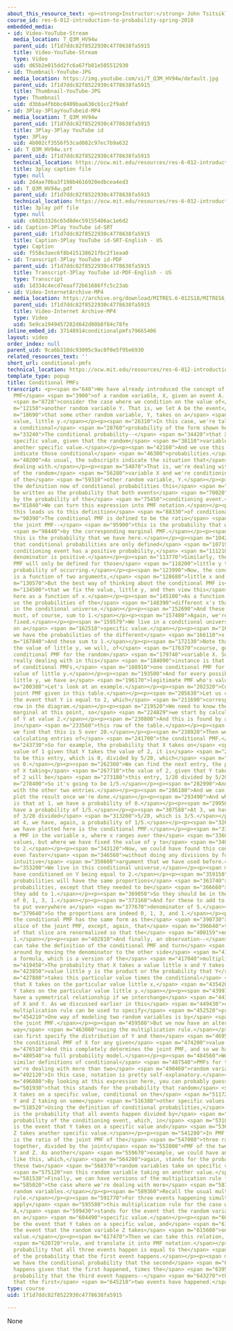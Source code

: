 ```yaml
---
about_this_resource_text: <p><strong>Instructor:</strong> John Tsitsiklis</p>
course_id: res-6-012-introduction-to-probability-spring-2018
embedded_media:
- id: Video-YouTube-Stream
  media_location: T_Q3M_HV94w
  parent_uid: 1f1d7ddc82f8522930c4778638fa5915
  title: Video-YouTube-Stream
  type: Video
  uid: d65b2e015dd2fc6a67fb81e505512930
- id: Thumbnail-YouTube-JPG
  media_location: https://img.youtube.com/vi/T_Q3M_HV94w/default.jpg
  parent_uid: 1f1d7ddc82f8522930c4778638fa5915
  title: Thumbnail-YouTube-JPG
  type: Thumbnail
  uid: d3bba4fbbbc0409baa630cb1cc2f9abf
- id: 3Play-3PlayYouTubeid-MP4
  media_location: T_Q3M_HV94w
  parent_uid: 1f1d7ddc82f8522930c4778638fa5915
  title: 3Play-3Play YouTube id
  type: 3Play
  uid: 4b002cf3556f53cad082c97ec7b9a632
- id: T_Q3M_HV94w.srt
  parent_uid: 1f1d7ddc82f8522930c4778638fa5915
  technical_location: https://ocw.mit.edu/resources/res-6-012-introduction-to-probability-spring-2018/part-i-the-fundamentals/conditional-pmfs/T_Q3M_HV94w.srt
  title: 3play caption file
  type: null
  uid: 2d4ae70ba3f198b4616920edbcea4ed3
- id: T_Q3M_HV94w.pdf
  parent_uid: 1f1d7ddc82f8522930c4778638fa5915
  technical_location: https://ocw.mit.edu/resources/res-6-012-introduction-to-probability-spring-2018/part-i-the-fundamentals/conditional-pmfs/T_Q3M_HV94w.pdf
  title: 3play pdf file
  type: null
  uid: c602b3326c65d8dec59155406ac1e6d2
- id: Caption-3Play YouTube id-SRT
  parent_uid: 1f1d7ddc82f8522930c4778638fa5915
  title: Caption-3Play YouTube id-SRT-English - US
  type: Caption
  uid: f558e3aec6f8b415138621fbc2f1eaa0
- id: Transcript-3Play YouTube id-PDF
  parent_uid: 1f1d7ddc82f8522930c4778638fa5915
  title: Transcript-3Play YouTube id-PDF-English - US
  type: Transcript
  uid: 1d334c4ecd7eaaf72b61686ffc5c23ab
- id: Video-InternetArchive-MP4
  media_location: https://archive.org/download/MITRES.6-012S18/MITRES6_012S18_L07-02_300k.mp4
  parent_uid: 1f1d7ddc82f8522930c4778638fa5915
  title: Video-Internet Archive-MP4
  type: Video
  uid: 5e9ca1949457282d642d80b8f84c78fe
inline_embed_id: 37148914conditionalpmfs79665406
layout: video
order_index: null
parent_uid: 9ca6b310dc93095c9ac0f0e5f95e6930
related_resources_text: ''
short_url: conditional-pmfs
technical_location: https://ocw.mit.edu/resources/res-6-012-introduction-to-probability-spring-2018/part-i-the-fundamentals/conditional-pmfs
template_type: popup
title: Conditional PMFs
transcript: <p><span m="640">We have already introduced the concept of the conditional
  PMF</span> <span m="3900">of a random variable, X, given an event A. We will now</span>
  <span m="8720">consider the case where we condition on the value of</span> <span
  m="12150">another random variable Y. That is, we let A be the event</span> <span
  m="18690">that some other random variable, Y, takes on a</span> <span m="22500">specific
  value, little y.</span></p><p><span m="26310">In this case, we're talking about
  a conditional</span> <span m="28760">probability of the form shown here.</span></p><p><span
  m="33240">The conditional probability--</span> <span m="34420">that X takes on a
  specific value, given that the random</span> <span m="38110">variable Y takes on
  another specific value.</span></p><p><span m="42160">And we use this notation to
  indicate those conditional</span> <span m="46300">probabilities.</span></p><p><span
  m="48200">As usual, the subscripts indicate the situation that</span> <span m="52750">we're
  dealing with.</span></p><p><span m="54070">That is, we're dealing with the distribution
  of the random</span> <span m="56280">variable X and we're conditioning on values
  of the</span> <span m="59310">other random variable, Y.</span></p><p><span m="62260">Using
  the definition now of conditional probabilities this</span> <span m="65990">can
  be written as the probability that both events</span> <span m="70020">happen divided
  by the probability of the</span> <span m="75450">conditioning event.</span></p><p><span
  m="81840">We can turn this expression into PMF notation.</span></p><p><span m="85490">And
  this leads us to this definition</span> <span m="88330">of conditional PMFs.</span></p><p><span
  m="90390">The conditional PMF is defined to be the ratio</span> <span m="94289">of
  the joint PMF--</span> <span m="95900">this is the probability that we have here--</span>
  <span m="98440">by the corresponding marginal PMF.</span></p><p><span m="101330">And
  this is the probability that we have here.</span></p><p><span m="104200">Now, remember
  that conditional probabilities are only defined</span> <span m="107190">when the
  conditioning event has a positive probability,</span> <span m="111210">when this
  denominator is positive.</span></p><p><span m="113770">Similarly, the conditional
  PMF will only be defined for those</span> <span m="118200">little y that have positive
  probability of occurring.</span></p><p><span m="123990">Now, the conditional PMF
  is a function of two arguments,</span> <span m="128680">little x and little y.</span></p><p><span
  m="130570">But the best way of thinking about the conditional PMF is</span> <span
  m="134500">that we fix the value, little y, and then view this</span> <span m="141270">expression
  here as a function of x.</span></p><p><span m="145100">As a function of x, it gives
  us the probabilities of the</span> <span m="148390">different x's that may occur
  in the conditional universe.</span></p><p><span m="152690">And these probabilities
  must, of course, sum to 1.</span></p><p><span m="157480">Again, we're keeping y
  fixed.</span></p><p><span m="159579">We live in a conditional universe where y takes
  on a</span> <span m="162510">specific value.</span></p><p><span m="163870">And here
  we have the probabilities of the different</span> <span m="166110">x's in that universe.</span></p><p><span
  m="167840">And these sum to 1.</span></p><p><span m="172130">Note that if we change
  the value of little y, we will, of</span> <span m="176370">course, get a different
  conditional PMF for the random</span> <span m="179740">variable X. So what we're
  really dealing with in this</span> <span m="184090">instance is that we have a family
  of conditional PMFs,</span> <span m="188910">one conditional PMF for every possible
  value of little y.</span></p><p><span m="193500">And for every possible value of
  little y, we have a</span> <span m="196170">legitimate PMF who's values add to 1.</span></p><p><span
  m="200380">Let's look at an example.</span></p><p><span m="202320">Consider the
  joint PMF given in this table.</span></p><p><span m="205630">Let us condition on
  the event that Y is equal to 2, which</span> <span m="211690">corresponds to this
  row in the diagram.</span></p><p><span m="219520">We need to know the value of the
  marginal at this point, so</span> <span m="224829">we start by calculating the probability
  of Y at value 2.</span></p><p><span m="230800">And this is found by adding the entries
  in</span> <span m="233560">this row of the table.</span></p><p><span m="235400">And
  we find that this is 5 over 20.</span></p><p><span m="238920">Then we can start
  calculating entries of</span> <span m="241700">the conditional PMF.</span></p><p><span
  m="243730">So for example, the probability that X takes on</span> <span m="249230">the
  value of 1 given that Y takes the value of 2, it is</span> <span m="254580">going
  to be this entry, which is 0, divided by 5/20, which</span> <span m="260320">gives
  us 0.</span></p><p><span m="262360">We can find the next entry, the probability
  of X taking</span> <span m="267710">the value of 2, given that Y takes the value
  of 2 will be</span> <span m="273180">this entry, 1/20 divided by 5/20.</span></p><p><span
  m="278400">So it's going to be 1/5.</span></p><p><span m="282990">And we can continue
  with the other two entries.</span></p><p><span m="286180">And we can actually even
  plot the result once we're done.</span></p><p><span m="293490">And what we have
  is that at 1, we have a probability of 0.</span></p><p><span m="299560">At 2, we
  have a probability of 1/5.</span></p><p><span m="307588">At 3, we have a probability
  of 3/20 divided</span> <span m="313200">5/20, which is 3/5.</span></p><p><span m="319070">And
  at 4, we have, again, a probability of 1/5.</span></p><p><span m="326520">So what
  we have plotted here is the conditional PMF.</span></p><p><span m="331040">It's
  a PMF in the variable x, where x ranges over the</span> <span m="336060">possible
  values, but where we have fixed the value of y to</span> <span m="340710">be equal
  to 2.</span></p><p><span m="343120">Now, we could have found this conditional PMF
  even faster</span> <span m="346560">without doing any divisions by following the
  intuitive</span> <span m="350600">argument that we have used before.</span></p><p><span
  m="353200">We live in this conditional universe.</span></p><p><span m="355740">We
  have conditioned on Y being equal to 2.</span></p><p><span m="359150">The conditional
  probabilities will have the same proportions</span> <span m="363740">as the original
  probabilities, except that they needed to be</span> <span m="366660">scaled so that
  they add to 1.</span></p><p><span m="369050">So they should be in the proportions
  of 0, 1, 3, 1.</span></p><p><span m="373160">And for these to add to 1, we need
  to put everywhere a</span> <span m="377670">denominator of 5.</span></p><p><span
  m="379640">So the proportions are indeed 0, 1, 3, and 1.</span></p><p><span m="384470">Pictorially,
  the conditional PMF has the same form as the</span> <span m="390730">corresponding
  slice of the joint PMF, except, again, that</span> <span m="396640">the entries
  of that slice are renormalized so that the</span> <span m="400159">entries add to
  1.</span></p><p><span m="402810">And finally, an observation--</span> <span m="405480">we
  can take the definition of the conditional PMF and turn</span> <span m="409280">it
  around by moving the denominator to the other side</span> <span m="413300">and obtain
  a formula, which is a version of the</span> <span m="417040">multiplication rule.</span></p><p><span
  m="419450">The probability that X takes a value little x and Y takes a</span> <span
  m="423850">value little y is the product or the probability that Y</span> <span
  m="427880">takes this particular value times the conditional</span> <span m="431080">probability
  that X takes on the particular value little x,</span> <span m="435420">given that
  Y takes on the particular value little y.</span></p><p><span m="439970">We also
  have a symmetrical relationship if we interchange</span> <span m="443960">the roles
  of X and Y. As we discussed earlier in this</span> <span m="449430">course, the
  multiplication rule can be used to specify</span> <span m="452520">probability models.</span></p><p><span
  m="454210">One way of modeling two random variables is by</span> <span m="456990">specifying
  the joint PMF.</span></p><p><span m="459580">But we now have an alternative, indirect,
  way</span> <span m="463060">using the multiplication rule.</span></p><p><span m="465260">We
  can first specify the distribution of Y and then</span> <span m="469580">specify
  the conditional PMF of X for any given</span> <span m="474200">value of little y.</span></p><p><span
  m="476510">And this completely determines the joint PMF, and so we have</span> <span
  m="480540">a full probability model.</span></p><p><span m="484560">We can also provide
  similar definitions of conditional</span> <span m="487540">PMFs for the case where
  we're dealing with more than two</span> <span m="490460">random variables.</span></p><p><span
  m="492120">In this case, notation is pretty self-explanatory.</span></p><p><span
  m="496080">By looking at this expression here, you can probably guess</span> <span
  m="501930">that this stands for the probability that random</span> <span m="506230">variable
  X takes on a specific value, conditional on the</span> <span m="511720">random variables
  Y and Z taking on some</span> <span m="516380">other specific values.</span></p><p><span
  m="518520">Using the definition of conditional probabilities,</span> <span m="521429">this
  is the probability that all events happen divided by</span> <span m="528270">the
  probability of the conditioning event, which, in</span> <span m="531810">our case,
  is the event that Y takes on a specific value and</span> <span m="536930">simultaneously,
  Z takes another specific value.</span></p><p><span m="541280">In PMF notation, this
  is the ratio of the joint PMF of the</span> <span m="547080">three random variables
  together, divided by the joint</span> <span m="552000">PMF of the two random variables
  Y and Z. As another</span> <span m="559670">example, we could have an expression
  like this, which,</span> <span m="564280">again, stands for the probability that
  these two</span> <span m="568370">random variables take on specific values, conditional</span>
  <span m="575120">on this random variable taking on another value.</span></p><p><span
  m="581530">Finally, we can have versions of the multiplication rule for</span> <span
  m="585020">the case where we're dealing with more</span> <span m="587460">than two
  random variables.</span></p><p><span m="589360">Recall the usual multiplication
  rule.</span></p><p><span m="591770">For three events happening simultaneously, let's
  apply</span> <span m="595580">this multiplication rule for the case where the event,
  A,</span> <span m="599430">stands for the event that the random variable X takes
  on a</span> <span m="604490">specific value.</span></p><p><span m="606050">Let B
  be the event that Y takes on a specific value, and</span> <span m="611160">C be
  the event that the random variable Z takes</span> <span m="615600">on a specific
  value.</span></p><p><span m="617470">Then we can take this relation, the multiplication</span>
  <span m="620720">rule, and translate it into PMF notation.</span></p><p><span m="623820">The
  probability that all three events happen is equal to the</span> <span m="627470">product
  of the probability that the first event happens.</span></p><p><span m="632690">Then
  we have the conditional probability that the second</span> <span m="636000">event
  happens given that the first happened, times the</span> <span m="639550">conditional
  probability that the third event happens--</span> <span m="643270">this one-- given
  that the first</span> <span m="645210">two events have happened.</span></p><p>&nbsp;</p>
type: course
uid: 1f1d7ddc82f8522930c4778638fa5915

---
```

None